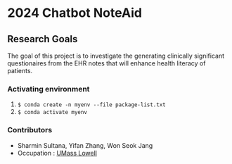 # 2024 Chatbot NoteAid

## Research Goals 
The goal of this project is to investigate the generating clinically significant questionaires from the EHR notes that will enhance health literacy of patients. 

### Activating environment
1. `$ conda create -n myenv --file package-list.txt`
2. `$ conda activate myenv`

### Contributors
- Sharmin Sultana, Yifan Zhang, Won Seok Jang
- Occupation : [UMass Lowell](www.uml.edu)

